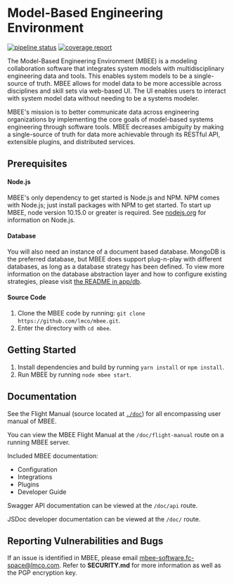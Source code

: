 
# Model-Based Engineering Environment

[![pipeline status](https://gitlab.us.lmco.com/mbx/mbee/mcf/badges/develop/pipeline.svg)](https://gitlab.us.lmco.com/mbx/mbee/mcf/-/commits/develop)
[![coverage report](https://gitlab.us.lmco.com/mbx/mbee/mcf/badges/develop/coverage.svg)](https://gitlab.us.lmco.com/mbx/mbee/mcf/-/commits/develop)

The Model-Based Engineering Environment (MBEE) is a modeling collaboration software
that integrates system models with multidisciplinary engineering data and tools.
This enables system models to be a single-source of truth. MBEE allows for model
data to be more accessible across disciplines and skill sets via web-based UI.
The UI enables users to interact with system model data without needing to be a
systems modeler.

MBEE's mission is to better communicate data across engineering organizations
by implementing the core goals of model-based systems engineering through
software tools. MBEE decreases ambiguity by making a single-source of truth for
data more achievable through its RESTful API, extensible plugins, and
distributed services.

## Prerequisites

#### Node.js
MBEE's only dependency to get started is Node.js and NPM. NPM comes with
Node.js; just install packages with NPM to get started. To start up MBEE,
node version 10.15.0 or greater is required.
See [nodejs.org](https://nodejs.org/en/) for information on Node.js.

#### Database
You will also need an instance of a document based database. MongoDB is the
preferred database, but MBEE does support plug-n-play with different databases,
as long as a database strategy has been defined. To view more information on the
database abstraction layer and how to configure existing strategies, please
visit [the README in app/db](app/db/README.md).

#### Source Code
1. Clone the MBEE code by running: `git clone https://github.com/lmco/mbee.git`. 
2. Enter the directory with `cd mbee`.

## Getting Started

1. Install dependencies and build by running `yarn install` or `npm install`.
2. Run MBEE by running `node mbee start`. 

## Documentation
See the Flight Manual (source located at [`./doc`](./doc))
for all encompassing user manual of MBEE.

You can view the MBEE Flight Manual at the `/doc/flight-manual` route on a
running MBEE server.

Included MBEE documentation:
- Configuration
- Integrations
- Plugins
- Developer Guide

Swagger API documentation can be viewed at the `/doc/api` route.

JSDoc developer documentation can be viewed at the `/doc/` route.

## Reporting Vulnerabilities and Bugs

If an issue is identified in MBEE, please email
[mbee-software.fc-space@lmco.com](mailto:mbee-software.fc-space@lmco.com).
Refer to **SECURITY.md** for more information as well as the PGP encryption key.
